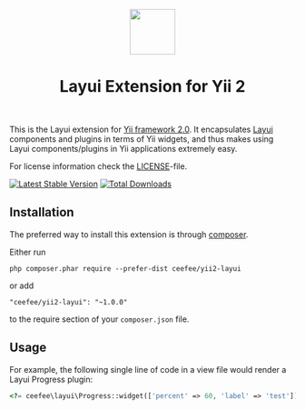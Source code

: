 <p align="center">
    <a href="https://www.layui.com/" target="_blank" rel="external">
        <img src="https://sentsin.gitee.io/res/images/layui/layui.png" height="80px">
    </a>
    <h1 align="center">Layui Extension for Yii 2</h1>
    <br>
</p>

This is the Layui extension for [Yii framework 2.0](http://www.yiiframework.com). It encapsulates [Layui](https://www.layui.com/) components
and plugins in terms of Yii widgets, and thus makes using Layui components/plugins
in Yii applications extremely easy.

For license information check the [LICENSE](LICENSE.md)-file.

[![Latest Stable Version](https://poser.pugx.org/ceefee/yii2-layui/v/stable.png)](https://packagist.org/packages/ceefee/yii2-layui)
[![Total Downloads](https://poser.pugx.org/ceefee/yii2-layui/downloads.png)](https://packagist.org/packages/ceefee/yii2-layui)


Installation
------------

The preferred way to install this extension is through [composer](http://getcomposer.org/download/).

Either run

```
php composer.phar require --prefer-dist ceefee/yii2-layui
```

or add

```
"ceefee/yii2-layui": "~1.0.0"
```

to the require section of your `composer.json` file.

Usage
----

For example, the following
single line of code in a view file would render a Layui Progress plugin:

```php
<?= ceefee\layui\Progress::widget(['percent' => 60, 'label' => 'test']) ?>
```
